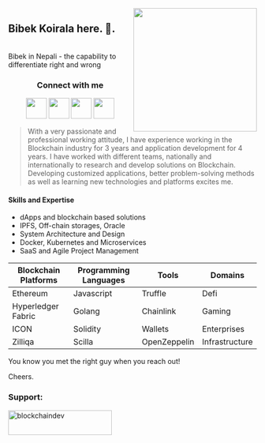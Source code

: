 <img align ="right" src = "https://avatars.githubusercontent.com/u/32560879?s=200&v=4" width="250" height="250">

<h2>Bibek Koirala here. 👋. </h2> <br>
<span>Bibek in Nepali - the capability to differentiate right and wrong</span>

<h3 align="center">Connect with me</h3>
<p align="center">
  <a href= "https://www.linkedin.com/in/koirala-bibek/"><img src="https://cdn2.iconfinder.com/data/icons/social-media-2285/512/1_Linkedin_unofficial_colored_svg-512.png" height="42" width="42"/></a>
  <a href= "https://blockchaindev.medium.com/"><img src="https://cdn2.iconfinder.com/data/icons/social-media-2285/512/1_Medium_colored_svg-512.png" height="42" width="42"/></a>
  <a href= "https://twitter.com/beebek54"><img src="https://cdn2.iconfinder.com/data/icons/social-media-2285/512/1_Twitter_colored_svg-512.png" height="42" width="42"/></a>
  <a href= "https://t.me/bibek54"><img src="https://cdn2.iconfinder.com/data/icons/social-media-applications/64/social_media_applications_19-telegram-256.png" height="42" width="42"/></a>
</p>

> With a very passionate and professional working attitude,
> I have experience working in the Blockchain industry for 3 years and application development for 4 years.
> I have worked with different teams, nationally and internationally to research and develop solutions on Blockchain.
> Developing customized applications, better problem-solving methods as well as learning new technologies and platforms excites me. 

#### Skills and Expertise
- dApps and blockchain based solutions
- IPFS, Off-chain storages, Oracle
- System Architecture and Design 
- Docker, Kubernetes and Microservices
- SaaS and Agile Project Management

Blockchain Platforms | Programming Languages | Tools | Domains
--- | --- | --- | --- 
Ethereum | Javascript | Truffle | Defi
Hyperledger Fabric | Golang | Chainlink | Gaming
ICON | Solidity | Wallets | Enterprises
Zilliqa | Scilla | OpenZeppelin | Infrastructure


You know you met the right guy when you reach out!

Cheers.

<h3 align="left">Support:</h3>
<p><a href="https://www.buymeacoffee.com/blockchaindev"> <img align="left" src="https://cdn.buymeacoffee.com/buttons/v2/default-yellow.png" height="50" width="210" alt="blockchaindev" /></a></p><br><br>
